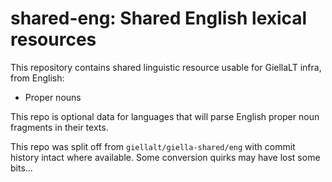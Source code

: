 # shared-eng: Shared English lexical resources

This repository contains shared linguistic resource usable for GiellaLT infra,
from English:

* Proper nouns

This repo is optional data for languages that will parse English proper noun
fragments in their texts.

This repo was split off from `giellalt/giella-shared/eng` with commit history
intact where available. Some conversion quirks may have lost some bits...
